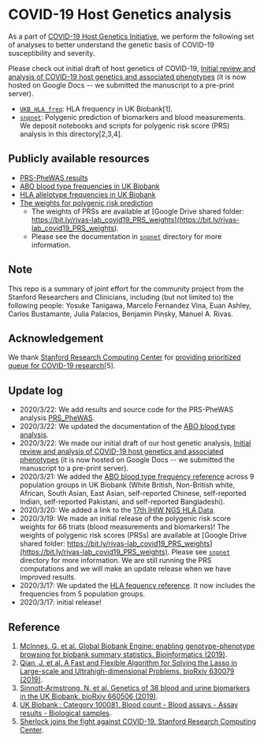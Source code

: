 # COVID-19 Host Genetics analysis

As a part of [COVID-19 Host Genetics Initiative](https://covid-19genehostinitiative.net/), we perform the following set of analyses to better understand the genetic basis of COVID-19 susceptibility and severity.

Please check out initial draft of host genetics of COVID-19, [Initial review and analysis of COVID-19 host genetics and associated phenotypes](https://tinyurl.com/genes-covid19) (it is now hosted on Google Docs -- we submitted the manuscript to a pre-print server).

- [`UKB_HLA_freq`](/UKB_HLA_freq): HLA frequency in UK Biobank[1].
- [`snpnet`](/snpnet): Polygenic prediction of biomarkers and blood measurements. We deposit notebooks and scripts for polygenic risk score (PRS) analysis in this directory[2,3,4].

## Publicly available resources

- [PRS-PheWAS results](/PRS_PheWAS)
- [ABO blood type frequencies in UK Biobank](/ABO)
- [HLA allelotype frequencies in UK Biobank](/UKB_HLA_freq)
- [The weights for polygenic risk prediction](/snpnet)
  - The weights of PRSs are available at [Google Drive shared folder: https://bit.ly/rivas-lab_covid19_PRS_weights](https://bit.ly/rivas-lab_covid19_PRS_weights).
  - Please see the documentation in [`snpnet`](/snpnet) directory for more information.

## Note

This repo is a summary of joint effort for the community project from the Stanford Researchers and Clinicians, including (but not limited to) the following people: Yosuke Tanigawa, Marcelo Fernandez Vina, Euan Ashley, Carlos Bustamante, Julia Palacios, Benjamin Pinsky, Manuel A. Rivas.

## Acknowledgement

We thank [Stanford Research Computing Center](https://srcc.stanford.edu/) for [providing prioritized queue for COVID-19 research](http://news.sherlock.stanford.edu/posts/sherlock-joins-the-fight-against-covid-19)[5].

## Update log

- 2020/3/22: We add results and source code for the PRS-PheWAS analysis [PRS_PheWAS](/PRS_PheWAS).
- 2020/3/22: We updated the documentation of the [ABO blood type analysis](/ABO).
- 2020/3/22: We made our initial draft of our host genetic analysis, [Initial review and analysis of COVID-19 host genetics and associated phenotypes](https://tinyurl.com/genes-covid19) (it is now hosted on Google Docs -- we submitted the manuscript to a pre-print server).
- 2020/3/21: We added the [ABO blood type frequency reference](/ABO) across 9 population groups in UK Biobank (White British, Non-British white, African, South Asian, East Asian, self-reported Chinese, self-reported Indian, self-reported Pakistani, and self-reported Bangladeshi).
- 2020/3/20: We added a link to the [17th IHIW NGS HLA Data](http://17ihiw.org/17th-ihiw-ngs-hla-data/).
- 2020/3/19: We made an initial release of the polygenic risk score weights for 66 triats (blood measurements and biomarkers)! The weights of polygenic risk scores (PRSs) are available at [Google Drive shared folder: https://bit.ly/rivas-lab_covid19_PRS_weights](https://bit.ly/rivas-lab_covid19_PRS_weights). Please see [`snpnet`](/snpnet) directory for more information. We are still running the PRS computations and we will make an update release when we have improved results.
- 2020/3/17: We updated the [HLA fequency reference](/UKB_HLA_freq). It now includes the frequencies from 5 population groups.
- 2020/3/17: initial release!

## Reference

1. [McInnes, G. et al. Global Biobank Engine: enabling genotype-phenotype browsing for biobank summary statistics. Bioinformatics (2019)](https://doi.org/10.1093/bioinformatics/bty999).
2. [Qian, J. et al. A Fast and Flexible Algorithm for Solving the Lasso in Large-scale and Ultrahigh-dimensional Problems. bioRxiv 630079 (2019)](https://doi.org/doi:10.1101/630079).
3. [Sinnott-Armstrong, N. et al. Genetics of 38 blood and urine biomarkers in the UK Biobank. bioRxiv 660506 (2019)](https://doi.org/10.1101/660506).
4. [UK Biobank : Category 100081. Blood count - Blood assays - Assay results - Biological samples](http://biobank.ctsu.ox.ac.uk/crystal/label.cgi?id=100081).
5. [Sherlock joins the fight against COVID-19. Stanford Research Computing Center](http://news.sherlock.stanford.edu/posts/sherlock-joins-the-fight-against-covid-19).
